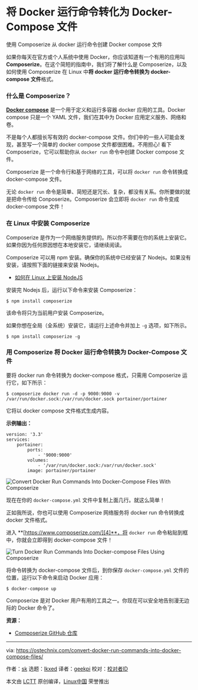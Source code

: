 [#]: subject: "Convert Docker Run Commands Into Docker-Compose Files"
[#]: via: "https://ostechnix.com/convert-docker-run-commands-into-docker-compose-files/"
[#]: author: "sk https://ostechnix.com/author/sk/"
[#]: collector: "lkxed"
[#]: translator: "geekpi"
[#]: reviewer: " "
[#]: publisher: " "
[#]: url: " "

将 Docker 运行命令转化为 Docker-Compose 文件
======
使用 Composerize 从 docker 运行命令创建 Docker compose 文件

如果你每天在官方或个人系统中使用 Docker，你应该知道有一个有用的应用叫 **Composerize**。在这个简短的指南中，我们将了解什么是 Composerize，以及如何使用 Composerize 在 Linux 中**将 docker 运行命令转换为 docker-compose 文件**格式。

### 什么是 Composerize？

**[Docker compose][1]** 是一个用于定义和运行多容器 docker 应用的工具。Docker compose 只是一个 YAML 文件，我们在其中为 Docker 应用定义服务、网络和卷。

不是每个人都擅长写有效的 docker-compose 文件。你们中的一些人可能会发现，甚至写一个简单的 docker compose 文件都很困难。不用担心! 看下 Composerize，它可以帮助你从 `docker run` 命令中创建 Docker compose 文件。

Composerize 是一个命令行和基于网络的工具，可以将 `docker run` 命令转换成 docker-compose 文件。

无论 `docker run` 命令是简单、简短还是冗长、复杂，都没有关系。你所要做的就是把命令传给 Conposerize。Composerize 会立即将 `docker run` 命令变成 docker-compose 文件！

### 在 Linux 中安装 Composerize

Composerize 是作为一个网络服务提供的。所以你不需要在你的系统上安装它。如果你因为任何原因想在本地安装它，请继续阅读。

Composerize 可以用 npm 安装。确保你的系统中已经安装了 Nodejs。如果没有安装，请按照下面的链接来安装 Nodejs。

* [如何在 Linux 上安装 NodeJS][2]

安装完 Nodejs 后，运行以下命令来安装 Composerize：

```
$ npm install composerize
```

该命令将只为当前用户安装 Composerize。

如果你想在全局（全系统）安装它，请运行上述命令并加上 `-g` 选项，如下所示。

```
$ npm install composerize -g
```

### 用 Composerize 将 Docker 运行命令转换为 Docker-Compose 文件

要将 docker run 命令转换为 docker-compose 格式，只需用 Composerize 运行它，如下所示：

```
$ composerize docker run -d -p 9000:9000 -v /var/run/docker.sock:/var/run/docker.sock portainer/portainer
```

它将以 docker compose 文件格式生成内容。

**示例输出：**

```
version: '3.3'
services:
    portainer:
        ports:
            - '9000:9000'
        volumes:
            - '/var/run/docker.sock:/var/run/docker.sock'
        image: portainer/portainer
```

![Convert Docker Run Commands Into Docker-Compose Files With Composerize][3]

现在在你的 `docker-compose.yml` 文件中复制上面几行。就这么简单！

正如我所说，你也可以使用 Composerize 网络服务将 docker run 命令转换成 docker 文件格式。

进入 **[https://www.composerize.com/][4]**，将 `docker run` 命令粘贴到框中，你就会立即得到 docker-compose 文件！

![Turn Docker Run Commands Into Docker-compose Files Using Composerize][5]

将命令转换为 docker-compose 文件后，到你保存 `docker-compose.yml` 文件的位置，运行以下命令来启动 Docker 应用：

```
$ docker-compose up
```

Composerize 是对 Docker 用户有用的工具之一。你现在可以安全地告别漫无边际的 Docker 命令了。

**资源：**

* [Composerize GitHub 仓库][6]

--------------------------------------------------------------------------------

via: https://ostechnix.com/convert-docker-run-commands-into-docker-compose-files/

作者：[sk][a]
选题：[lkxed][b]
译者：[geekpi](https://github.com/geekpi)
校对：[校对者ID](https://github.com/校对者ID)

本文由 [LCTT](https://github.com/LCTT/TranslateProject) 原创编译，[Linux中国](https://linux.cn/) 荣誉推出

[a]: https://ostechnix.com/author/sk/
[b]: https://github.com/lkxed
[1]: https://ostechnix.com/introduction-to-docker-compose/
[2]: https://ostechnix.com/install-node-js-linux/
[3]: https://ostechnix.com/wp-content/uploads/2022/08/Convert-Docker-Run-Commands-Into-Docker-Compose-Files-With-Composerize.png
[4]: https://www.composerize.com/
[5]: https://ostechnix.com/wp-content/uploads/2022/08/Turn-Docker-Run-Commands-Into-Docker-compose-Files-Using-Composerize.png
[6]: https://github.com/magicmark/composerize
